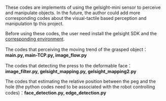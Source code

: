 These codes are implements of using the gelsight-mini sensor to perceive and manipulate objects. In the future, the author could add more corresponding codes about the visual-tactile based perception and manipulation tp this project.

Before using these codes, the user need install the gelsight SDK and the [corresponding environment](https://github.com/gelsightinc/gsrobotics).

The codes that perceiving the moving trend of the grasped object：**main.py, main-TCP.py, image_flow.py**

The codes that detecting the press to the deformable face：**image_filter.py, gelsight_mapping.py, gelsight_mapping2.py**

The codes that estimating the relative position between the peg and the hole (the python codes need to be associated with the robot controlling codes)：**face_detection.py, edge_detection.py**
